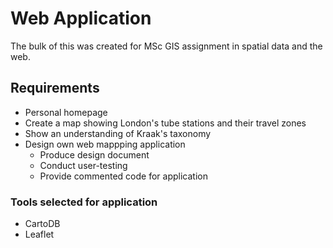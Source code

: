# Web Application

The bulk of this was created for MSc GIS assignment in spatial data and the web.  

## Requirements

- Personal homepage 
- Create a map showing London's tube stations and their travel zones
- Show an understanding of Kraak's taxonomy
- Design own web mappping application
    - Produce design document
    - Conduct user-testing
    - Provide commented code for application

### Tools selected for application

- CartoDB
- Leaflet

